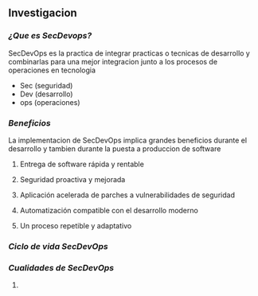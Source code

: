 ## Investigacion

### _¿Que es SecDevops?_

SecDevOps es la practica de integrar practicas o tecnicas de desarrollo y combinarlas para una  mejor integracion junto a los procesos de operaciones en tecnologia

- Sec (seguridad)
- Dev (desarrollo)
- ops (operaciones)


### _Beneficios_

La implementacion de SecDevOps implica grandes beneficios durante el desarrollo y tambien durante la puesta a produccion de software

1. Entrega de software rápida y rentable

2. Seguridad proactiva y mejorada

3. Aplicación acelerada de parches a vulnerabilidades de seguridad

4. Automatización compatible con el desarrollo moderno

5. Un proceso repetible y adaptativo



### _Ciclo de vida SecDevOps_




### _Cualidades de SecDevOps_

1. 